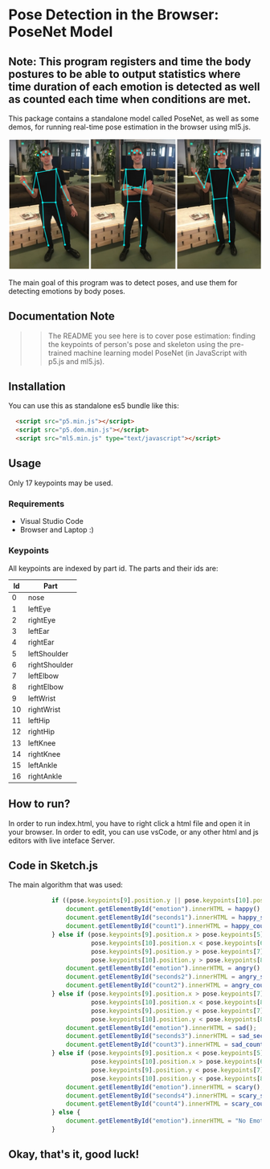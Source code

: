 # Pose Detection in the Browser: PoseNet Model

## Note: This program registers and time the body postures to be able to output statistics where time duration of each emotion is detected as well as counted each time when conditions are met.

This package contains a standalone model called PoseNet, as well as some demos, for running real-time pose estimation in the browser using ml5.js.

<img src="images/emotions.png" alt="emotions" style="width: 600px;"/>

The main goal of this program was to detect poses, and use them for detecting emotions by body poses.

## Documentation Note

>> The README you see here is to cover pose estimation: finding the keypoints of person's pose and skeleton using the pre-trained machine learning model PoseNet (in JavaScript with p5.js and ml5.js). 

## Installation

You can use this as standalone es5 bundle like this:

```html
  <script src="p5.min.js"></script>
  <script src="p5.dom.min.js"></script>
  <script src="ml5.min.js" type="text/javascript"></script>
```

## Usage
Only 17 keypoints may be used. 


### Requirements
 * Visual Studio Code
 * Browser and Laptop :)


### Keypoints

All keypoints are indexed by part id.  The parts and their ids are:

| Id | Part |
| -- | -- |
| 0 | nose |
| 1 | leftEye |
| 2 | rightEye |
| 3 | leftEar |
| 4 | rightEar |
| 5 | leftShoulder |
| 6 | rightShoulder |
| 7 | leftElbow |
| 8 | rightElbow |
| 9 | leftWrist |
| 10 | rightWrist |
| 11 | leftHip |
| 12 | rightHip |
| 13 | leftKnee |
| 14 | rightKnee |
| 15 | leftAnkle |
| 16 | rightAnkle |



## How to run?

In order to run index.html, you have to right click a html file and open it in your browser. In order to edit, you can use vsCode, or any other html and js editors with live inteface Server.

## Code in Sketch.js

The main algorithm that was used:
```javascript
            if ((pose.keypoints[9].position.y || pose.keypoints[10].position.y) < (pose.keypoints[0].position.y)){
                document.getElementById("emotion").innerHTML = happy();
                document.getElementById("seconds1").innerHTML = happy_seconds();
                document.getElementById("count1").innerHTML = happy_count();
            } else if (pose.keypoints[9].position.x > pose.keypoints[5].position.x &&
                       pose.keypoints[10].position.x < pose.keypoints[6].position.x &&
                       pose.keypoints[9].position.y > pose.keypoints[7].position.y &&
                       pose.keypoints[10].position.y > pose.keypoints[8].position.y) {
                document.getElementById("emotion").innerHTML = angry();
                document.getElementById("seconds2").innerHTML = angry_seconds();
                document.getElementById("count2").innerHTML = angry_count();
            } else if (pose.keypoints[9].position.x > pose.keypoints[7].position.x &&
                       pose.keypoints[10].position.x < pose.keypoints[8].position.x &&
                       pose.keypoints[9].position.y < pose.keypoints[7].position.y &&
                       pose.keypoints[10].position.y < pose.keypoints[8].position.y) {
                document.getElementById("emotion").innerHTML = sad();
                document.getElementById("seconds3").innerHTML = sad_seconds();
                document.getElementById("count3").innerHTML = sad_count();
            } else if (pose.keypoints[9].position.x < pose.keypoints[5].position.x &&
                       pose.keypoints[10].position.x > pose.keypoints[6].position.x &&
                       pose.keypoints[9].position.y < pose.keypoints[7].position.y &&
                       pose.keypoints[10].position.y < pose.keypoints[8].position.y) {
                document.getElementById("emotion").innerHTML = scary();
                document.getElementById("seconds4").innerHTML = scary_seconds();
                document.getElementById("count4").innerHTML = scary_count();
            } else {
                document.getElementById("emotion").innerHTML = "No Emotions";
            }              
```

## Okay, that's it, good luck!
